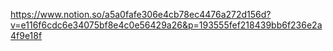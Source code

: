 https://www.notion.so/a5a0fafe306e4cb78ec4476a272d156d?v=e116f6cdc6e34075bf8e4c0e56429a26&p=193555fef218439bb6f236e2a4f9e18f